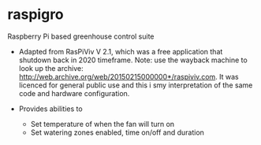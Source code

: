 # raspigro
Raspberry Pi based greenhouse control suite
- Adapted from RasPiViv V 2.1, which was a free application that shutdown back in 2020 timeframe. Note: use the wayback machine to look up the archive: http://web.archive.org/web/20150215000000*/raspiviv.com. It was licenced for general public use and this i smy interpretation of the same code and hardware configuration.

- Provides abilities to 
   - Set temperature of when the fan will turn on
   - Set watering zones enabled, time on/off and duration
   